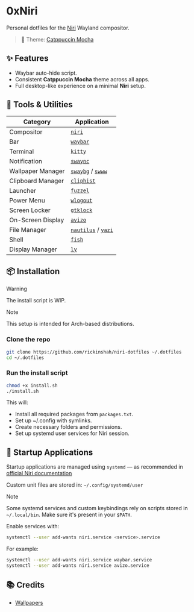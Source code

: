 # 0xNiri

Personal dotfiles for the [Niri](https://github.com/YaLTeR/niri) Wayland compositor.

> 🎨 Theme: [Catppuccin Mocha](https://github.com/catppuccin)

## ✨ Features

- Waybar auto-hide script.
- Consistent **Catppuccin Mocha** theme across all apps.
- Full desktop-like experience on a minimal **Niri** setup.

## 🧰 Tools & Utilities

| Category | Application |
| - | - |
| Compositor | [`niri`](https://github.com/YaLTeR/niri) |
| Bar | [`waybar`](https://github.com/Alexays/Waybar) |
| Terminal | [`kitty`](https://github.com/kovidgoyal/kitty) |
| Notification | [`swaync`](https://github.com/ErikReider/SwayNotificationCenter) |
| Wallpaper Manager | [`swaybg`](https://github.com/swaywm/swaybg) / [`swww`](https://github.com/LGFae/swww) |
| Clipboard Manager | [`cliphist`](https://github.com/sentriz/cliphist) |
| Launcher | [`fuzzel`](https://codeberg.org/dnkl/fuzzel) |
| Power Menu | [`wlogout`](https://github.com/ArtsyMacaw/wlogout) |
| Screen Locker | [`gtklock`](https://github.com/jovanlanik/gtklock) |
| On-Screen Display | [`avizo`](https://github.com/heyjuvi/avizo) |
| File Manager | [`nautilus`](https://gitlab.gnome.org/GNOME/nautilus) / [`yazi`](https://github.com/sxyazi/yazi) |
| Shell | [`fish`](https://github.com/fish-shell/fish-shell) |
| Display Manager | [`ly`](https://github.com/fairyglade/ly)

## 📦 Installation

> [!WARNING]
> The install script is WIP.

> [!NOTE]
> This setup is intended for Arch-based distributions.

### Clone the repo
```bash
git clone https://github.com/rickinshah/niri-dotfiles ~/.dotfiles
cd ~/.dotfiles
```

### Run the install script
```bash
chmod +x install.sh
./install.sh
```

This will:

- Install all required packages from `packages.txt`.
- Set up ~/.config with symlinks.
- Create necessary folders and permissions.
- Set up systemd user services for Niri session.

## 🔧 Startup Applications

Startup applications are managed using `systemd` — as recommended in [official Niri documentation](https://github.com/YaLTeR/niri/wiki/Example-systemd-Setup)

Custom unit files are stored in: `~/.config/systemd/user`

> [!NOTE]
> Some systemd services and custom keybindings rely on scripts stored in `~/.local/bin`. Make sure it's present in your `$PATH`.

Enable services with:
```bash
systemctl --user add-wants niri.service <service>.service
```

For example:
```bash
systemctl --user add-wants niri.service waybar.service
systemctl --user add-wants niri.service avizo.service
```

## 📚 Credits

- [Wallpapers](https://github.com/orangci/walls-catppuccin-mocha)
